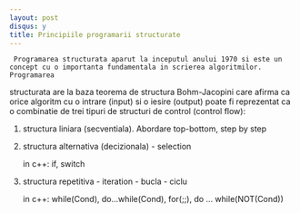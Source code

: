 ```yaml
---
layout: post
disqus: y
title: Principiile programarii structurate
---
```


     Programarea structurata aparut la inceputul anului 1970 si este un concept cu o importanta fundamentala in scrierea algoritmilor. Programarea
structurata are la baza teorema de structura Bohm-Jacopini care afirma ca orice algoritm cu o intrare (input) si o iesire (output) poate fi reprezentat
ca o combinatie de trei tipuri de structuri de control (control flow):

1. structura liniara (secventiala). Abordare top-bottom, step by step

2. structura alternativa (decizionala) - selection

   in c++: if, switch

3. structura repetitiva - iteration - bucla - ciclu

   in c++: while(Cond), do...while(Cond), for(;;), do ... while(NOT(Cond))





